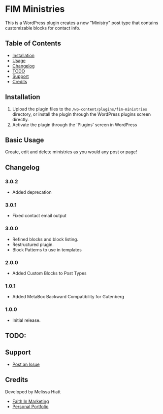 # FIM Ministries

This is a WordPress plugin creates a new "Ministry" post type that contains customizable blocks for contact info.

## Table of Contents

- [Installation](#installation)
- [Usage](#usage)
- [Changelog](#changelog)
- [TODO](#todo)
- [Support](#support)
- [Credits](#credits)

## Installation

1. Upload the plugin files to the `/wp-content/plugins/fim-ministries` directory, or install the plugin through the WordPress plugins screen directly.
1. Activate the plugin through the 'Plugins' screen in WordPress


## Basic Usage
Create, edit and delete ministries as you would any post or page!


## Changelog

### 3.0.2
* Added deprecation

### 3.0.1
* Fixed contact email output


### 3.0.0
* Refined blocks and block listing.
* Restructured plugin.
* Block Patterns to use in templates


### 2.0.0
* Added Custom Blocks to Post Types

### 1.0.1
* Added MetaBox Backward Compatibility for Gutenberg

### 1.0.0
* Initial release.


## TODO:


## Support
* [Post an Issue](/issues)


## Credits
Developed by Melissa Hiatt
* [Faith In Marketing](https://faithinmarketing.com)
* [Personal Portfolio](https://designcodespace.com)
